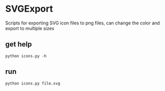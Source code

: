 SVGExport
=========

Scripts for exporting SVG icon files to png files, can change the color and export to multiple sizes

## get help

`python icons.py -h`

## run

`python icons.py file.svg`